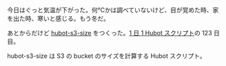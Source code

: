 今日はぐっと気温が下がった。何℃かは調べていないけど、目が覚めた時、家を出た時、寒いと感じる。もう冬だ。

あとからだけど [hubot-s3-size][gh:bouzuya/hubot-s3-size] をつくった。[1 日 1 Hubot スクリプト][hubot-script-per-day]の 123 日目。

hubot-s3-size は S3 の bucket のサイズを計算する Hubot スクリプト。

[gh:bouzuya/hubot-s3-size]: https://github.com/bouzuya/hubot-s3-size
[hubot-script-per-day]: https://blog.bouzuya.net/posts?tags=hubot-script-per-day
